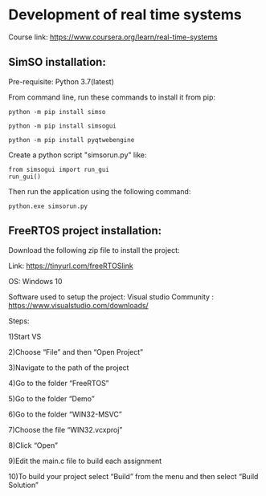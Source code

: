# Development of real time systems

Course link: https://www.coursera.org/learn/real-time-systems

## SimSO installation:

Pre-requisite: Python 3.7(latest)

From command line, run these commands to install it from pip:

    python -m pip install simso

    python -m pip install simsogui

    python -m pip install pyqtwebengine

Create a python script "simsorun.py" like:
    
    from simsogui import run_gui
    run_gui()
    
Then run the application using the following command:
    
    python.exe simsorun.py

## FreeRTOS project installation:

Download the following zip file to install the project:

Link: https://tinyurl.com/freeRTOSlink

OS: Windows 10

Software used to setup the project: Visual studio Community : https://www.visualstudio.com/downloads/

Steps:

1)Start VS 

2)Choose “File” and then “Open Project” 

3)Navigate to the path of the project 

4)Go to the folder “FreeRTOS”

5)Go to the folder “Demo” 

6)Go to the folder “WIN32-MSVC”

7)Choose the file “WIN32.vcxproj” 

8)Click “Open” 

9)Edit the main.c file to build each assignment

10)To build your project select “Build” from the menu and then select “Build Solution”
